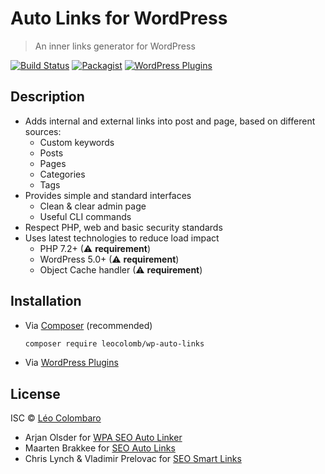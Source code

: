 # Auto Links for WordPress

> An inner links generator for WordPress

[![Build Status](https://github.com/LeoColomb/wp-auto-links/workflows/PHP%20CI/badge.svg)](https://github.com/LeoColomb/wp-auto-links/actions?query=workflow%3APHP%20CI)
[![Packagist](https://img.shields.io/packagist/v/LeoColomb/wp-auto-links.svg)](https://packagist.org/packages/LeoColomb/wp-auto-links)
[![WordPress Plugins](https://img.shields.io/wordpress/plugin/v/wp-auto-links.svg)](https://wordpress.org/plugins/wp-auto-links/)


## Description

* Adds internal and external links into post and page, based on different sources:
  * Custom keywords
  * Posts
  * Pages
  * Categories
  * Tags
* Provides simple and standard interfaces
  * Clean & clear admin page
  * Useful CLI commands
* Respect PHP, web and basic security standards
* Uses latest technologies to reduce load impact
  * PHP 7.2+ (⚠ **requirement**)
  * WordPress 5.0+ (⚠ **requirement**)
  * Object Cache handler (⚠ **requirement**)


## Installation

* Via [Composer](https://getcomposer.org/) (recommended)
  ```bash
  composer require leocolomb/wp-auto-links
  ```

* Via [WordPress Plugins](https://wordpress.org/plugins/wp-auto-links/)


## License

ISC © [Léo Colombaro](https://colombaro.fr)

* Arjan Olsder for [WPA SEO Auto Linker](https://wordpress.org/plugins/wpa-seo-auto-linker/)
* Maarten Brakkee for [SEO Auto Links](https://wordpress.org/plugins/seo-auto-links/)
* Chris Lynch & Vladimir Prelovac for [SEO Smart Links](https://wordpress.org/plugins/seo-automatic-links/)

